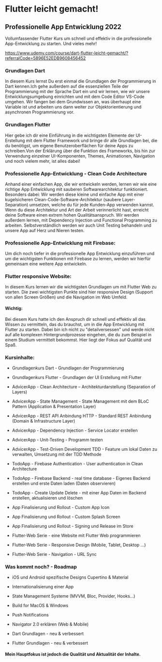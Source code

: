 # Flutter leicht gemacht! 

## Professionelle App Entwicklung 2022

Vollumfassender Flutter Kurs um schnell und effektiv in die professionelle App-Entwicklung zu starten. Und vieles mehr!

https://www.udemy.com/course/dart-flutter-leicht-gemacht/?referralCode=5896E52EDB9608456452



###  Grundlagen Dart

In diesem Kurs lernst Du erst einmal die Grundlagen der Programmierung in Dart kennen.Ich gehe außerdem auf die essenziellen Teile der Programmierung mit der Sprache Dart ein und wir lernen, wie wir unsere Entwicklungsumgebung einrichten und mit dem Code Editor VS-Code umgehen. Wir fangen bei dem Grundwissen an, was überhaupt eine Variable ist und arbeiten uns dann weiter zur Objektorientierung und asynchronen Programmierung vor.


### Grundlagen Flutter

Hier gebe ich dir eine Einführung in die wichtigsten Elemente der UI-Erstellung mit dem Flutter Framework und bringe dir alle Grundlagen bei, die du benötigst, um eigene Benutzeroberflächen für deine Apps zu schreiben.Von der Erklärung über die Funktion des Frameworks, bis hin zur Verwendung einzelner UI-Komponenten, Themes, Animationen, Navigation und noch vielem mehr, ist alles dabei!


### Professionelle App-Entwicklung - Clean Code Architecture

Anhand einer einfachen App, die wir entwickeln werden, lernen wir wie eine richtige App Entwicklung mit sauberen Softwarearchitektur funktioniert.
Besonders dabei: Wir werden diese kleine und einfache App mit einer kugelsicheren Clean-Code-Software-Architektur (saubere Layer-Separation) umsetzen, welche du für jede Kunden-App verwenden kannst. Wenn du diese Architektur und Art der Arbeit verinnerlicht hast, erreicht deine Software einen extrem hohen Qualitätsanspruch. Wir werden außerdem lernen, mit Dependency Injection und Functional Programming zu arbeiten. Selbstverständlich werden wir auch Unit Testing behandeln und unsere App auf Herz und Nieren testen.


### Professionelle App-Entwicklung mit Firebase:

Um dich noch tiefer in die professionelle App Entwicklung einzuführen und um die wichtigsten Funktionen mit Firebase zu lernen, werden wir hierfür gemeinsam eine weitere App entwickeln.


### Flutter responsive Website:

In diesem Kurs lernen wir die wichtigsten Grundlagen um mit Flutter Web zu starten. Die zwei wichtigsten Punkte sind hier responsive Design (Support von allen Screen Größen) und die Navigation im Web Umfeld.


#### Wichtig: 
Bei diesem Kurs hatte ich den Anspruch dir schnell und effektiv all das Wissen zu vermitteln, das du brauchst, um in die App Entwicklung mit Flutter zu starten. Dabei bin ich nicht zu "detailversessen" und werde nicht auf alle komplexen Hintergrundprozesse eingehen, die du zum Beispiel in einem Studium vermittelt bekommst. Hier liegt der Fokus auf Qualität und Spaß.


### Kursinhalte:

* Grundlagenkurs Dart - Grundlagen der Programmierung
* Grundlagenkurs Flutter - Grundlagen der UI Erstellung mit Flutter

* AdvicerApp - Clean Architecture – Architekturdarstellung (Separation of Layers)
* AdvicerApp - State Management - State Management mit dem BLoC Pattern (Application & Presentation Layer)
* AdvicerApp - REST API Anbindung HTTP - Standard REST Anbindung (Domain & Infrastructure Layer)
* AdvicerApp - Dependency Injection - Service Locator erstellen
* AdvicerApp - Unit-Testing - Programm testen
* AdvicerApp - Test-Driven Development TDD - Feature um lokal Daten zu verwalten, Umsetzung mit der TDD Methode

* TodoApp - Firebase Authentication - User authentication in Clean Architecture
* TodoApp - Firebase Backend - real time database - Eigenes Backend erstellen und erste Daten laden (Daten observieren)
* TodoApp - Create Update Delete - mit einer App Daten im Backend erstellen, aktualisieren und löschen

* App Finalisierung und Rollout - Custom App Icon
* App Finalisierung und Rollout - Custom Splash Screen
* App Finalisierung und Rollout - Signing und Release im Store

* Flutter-Web Serie - eine Website mit Flutter Web programmieren
* Flutter-Web Serie - Responsive Design (Mobile, Tablet, Desktop …)
* Flutter-Web Serie - Navigation - URL Sync


### Was kommt noch? - Roadmap

* iOS und Android spezifische Designs Cupertino & Material
* Internationalisierung einer App
* State Management Systeme (MVVM, Bloc, Provider, Hooks...)
* Build for MacOS & Windows
* Push Notifications
* Navigator 2.0 erklären (Web & Mobile)

* Dart Grundlagen - neu & verbessert
* Flutter Grundlagen - neu & verbessert



#### Mein Hauptfokus ist jedoch die Qualität und Aktualität der Inhalte.

